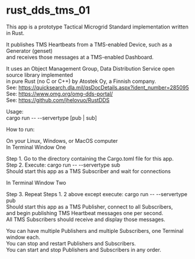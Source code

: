 # rust_dds_tms_01
This app is a prototype Tactical Microgrid Standard implementation written in Rust.  

It publishes TMS Heartbeats from a TMS-enabled Device, such as a Generator (genset)  
and receives those messages at a TMS-enabled Dashboard.  

It uses an Object Management Group, Data Distribution Service open source library implemented  
in pure Rust (no C or C++) by Atostek Oy, a Finnish company.  
See: https://quicksearch.dla.mil/qsDocDetails.aspx?ident_number=285095  
See: https://www.omg.org/omg-dds-portal/  
See: https://github.com/jhelovuo/RustDDS  

Usage:  
  cargo run -- --servertype [pub | sub]  

How to run:  
 
On your Linux, Windows, or MacOS computer  
In Terminal Window One  

Step 1. Go to the directory containing the Cargo.toml file for this app.  
Step 2. Execute: cargo run -- --servertype sub  
        Should start this app as a TMS Subscriber and wait for connections  
 
In Terminal Window Two  
 
Step 3. Repeat Steps 1. 2 above except execute: cargo run -- --servertype pub  
        Should start this app as a TMS Publisher, connect to all Subscribers,  
        and begin publishing TMS Heartbeat messages one per second.  
        All TMS Subscribers should receive and display those messages.  

You can have multiple Publishers and multiple Subscribers, one Terminal window each.  
You can stop and restart Publishers and Subscribers.  
You can start and stop Publishers and Subscribers in any order.  
